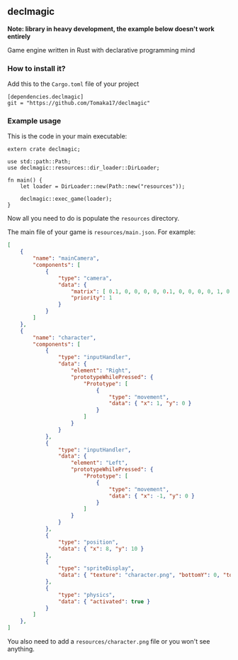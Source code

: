 ## declmagic

**Note: library in heavy development, the example below doesn't work entirely**

Game engine written in Rust with declarative programming mind


### How to install it?

Add this to the `Cargo.toml` file of your project

    [dependencies.declmagic]
    git = "https://github.com/Tomaka17/declmagic"


### Example usage

This is the code in your main executable:

	extern crate declmagic;

	use std::path::Path;
	use declmagic::resources::dir_loader::DirLoader;

	fn main() {
		let loader = DirLoader::new(Path::new("resources"));

		declmagic::exec_game(loader);
	}

Now all you need to do is populate the `resources` directory.

The main file of your game is `resources/main.json`. For example:

```json
[
    {
        "name": "mainCamera",
        "components": [
            {
                "type": "camera",
                "data": {
                	"matrix": [ 0.1, 0, 0, 0, 0, 0.1, 0, 0, 0, 0, 1, 0, -0.333, -1, 0, 1 ],
                	"priority": 1
                }
            }
        ]
    },
    {
        "name": "character",
        "components": [
            {
                "type": "inputHandler",
                "data": {
                    "element": "Right",
                    "prototypeWhilePressed": {
                    	"Prototype": [
					        {
					            "type": "movement",
					            "data": { "x": 1, "y": 0 }
					        }
                    	]
                    }
                }
            },
            {
                "type": "inputHandler",
                "data": {
                    "element": "Left",
                    "prototypeWhilePressed": {
                    	"Prototype": [
					        {
					            "type": "movement",
					            "data": { "x": -1, "y": 0 }
					        }
                    	]
                    }
                }
            },
            {
                "type": "position",
                "data": { "x": 8, "y": 10 }
            },
            {
                "type": "spriteDisplay",
                "data": { "texture": "character.png", "bottomY": 0, "topY": 1, "leftX": -0.5, "rightX": 0.5 }
            },
            {
                "type": "physics",
                "data": { "activated": true }
            }
        ]
    },
]
```

You also need to add a `resources/character.png` file or you won't see anything.
